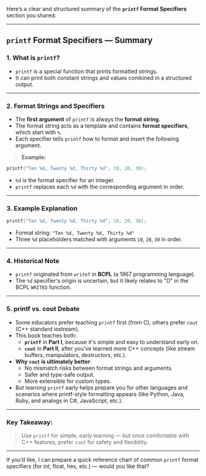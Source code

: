 Here’s a clear and structured summary of the **`printf` Format Specifiers** section you shared:

---

## **`printf` Format Specifiers — Summary**

### **1. What is `printf`?**
- `printf` is a special function that prints formatted strings.
- It can print both constant strings and values combined in a structured output.

---

### **2. Format Strings and Specifiers**
- The **first argument** of `printf` is always the **format string**.
- The format string acts as a template and contains **format specifiers**, which start with `%`.
- Each specifier tells `printf` how to format and insert the following argument.

> **Example:**  
```cpp
printf("Ten %d, Twenty %d, Thirty %d", 10, 20, 30);
```
- `%d` is the format specifier for an integer.  
- `printf` replaces each `%d` with the corresponding argument in order.

---

### **3. Example Explanation**
```cpp
printf("Ten %d, Twenty %d, Thirty %d", 10, 20, 30);
```
- Format string: `"Ten %d, Twenty %d, Thirty %d"`
- Three `%d` placeholders matched with arguments `10`, `20`, `30` in order.

---

### **4. Historical Note**
- `printf` originated from `writef` in **BCPL** (a 1967 programming language).  
- The `%d` specifier's origin is uncertain, but it likely relates to "D" in the BCPL `WRITED` function.

---

### **5. printf vs. cout Debate**
- Some educators prefer teaching `printf` first (from C), others prefer `cout` (C++ standard iostream).
- This book teaches both:
  - **`printf`** in **Part I**, because it's simple and easy to understand early on.
  - **`cout`** in **Part II**, after you've learned more C++ concepts (like stream buffers, manipulators, destructors, etc.).
- **Why `cout` is ultimately better**:
  - No mismatch risks between format strings and arguments.
  - Safer and type-safe output.
  - More extensible for custom types.
- But learning `printf` early helps prepare you for other languages and scenarios where printf-style formatting appears (like Python, Java, Ruby, and analogs in C#, JavaScript, etc.).

---

### **Key Takeaway:**
> Use `printf` for simple, early learning — but once comfortable with C++ features, prefer `cout` for safety and flexibility.

---

If you’d like, I can prepare a quick reference chart of common `printf` format specifiers (for int, float, hex, etc.) — would you like that?